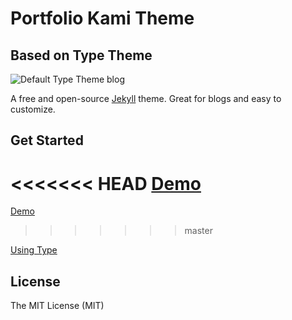 # Portfolio Kami Theme
## Based on Type Theme

![Default Type Theme blog](https://bloc-global-assets.s3.amazonaws.com/portfolio/portfolio-kami.png)

A free and open-source [Jekyll](http://jekyllrb.com) theme. Great for blogs and easy to customize.

## Get Started

<<<<<<< HEAD
[Demo](http://madebymunsters.github.io/Lannister/)
=======
[Demo](http://noel123iamme.github.io/portfolio-kami/)
>>>>>>> master

[Using Type](https://rohanchandra.github.io/project/type/)

## License
The MIT License (MIT)
